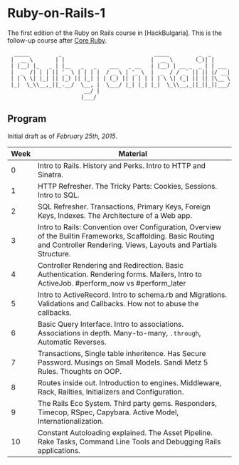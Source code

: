 # Ruby-on-Rails-1

The first edition of the Ruby on Rails course in [HackBulgaria]. This is the
follow-up course after [Core Ruby].

```
  _____         _                             _____         _  _      
 |  __ \       | |                           |  __ \       (_)| |     
 | |__) |_   _ | |__   _   _    ___   _ __   | |__) | __ _  _ | | ___ 
 |  _  /| | | || '_ \ | | | |  / _ \ | '_ \  |  _  / / _` || || |/ __|
 | | \ \| |_| || |_) || |_| | | (_) || | | | | | \ \| (_| || || |\__ \
 |_|  \_\\__,_||_.__/  \__, |  \___/ |_| |_| |_|  \_\\__,_||_||_||___/
                        __/ |                                         
                       |___/                                          
```

## Program

Initial draft as of _February 25th, 2015_.

Week | Material
---- | --------
0    |   Intro to Rails. History and Perks. Intro to HTTP and Sinatra.
1    |   HTTP Refresher. The Tricky Parts: Cookies, Sessions. Intro to SQL.
2    |   SQL Refresher. Transactions, Primary Keys, Foreign Keys, Indexes. The Architecture of a Web app.
3    |   Intro to Rails: Convention over Configuration, Overview of the Builtin Frameworks, Scaffolding. Basic Routing and Controller Rendering. Views, Layouts and Partials Structure.
4    |   Controller Rendering and Redirection. Basic Authentication. Rendering forms. Mailers, Intro to ActiveJob. #perform_now vs #perform_later
5    |   Intro to ActiveRecord. Intro to schema.rb and Migrations. Validations and Callbacks. How not to abuse the callbacks.
6    |   Basic Query Interface. Intro to associations. Associations in depth. Many-to-many, `.through`, Automatic Reverses.
7    |   Transactions, Single table inheritence. Has Secure Password. Musings on Small Models. Sandi Metz 5 Rules. Thoughts on OOP.
8    |   Routes inside out. Introduction to engines. Middleware, Rack, Railties, Initializers and Configuration.
9    |   The Rails Eco System. Third party gems. Responders, Timecop, RSpec, Capybara. Active Model, Internationalization.
10   |   Constant Autoloading explained. The Asset Pipeline. Rake Tasks, Command Line Tools and Debugging Rails applications.

[Hack Bulgaria]: http://hackbulgaria.com
[Core Ruby]: http://ruby.hackbulgaria.com
